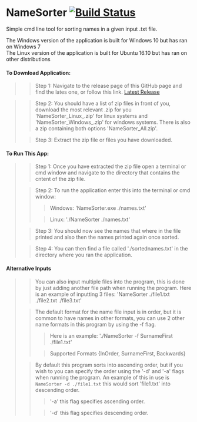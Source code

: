 # NameSorter [![Build Status](https://travis-ci.com/jhb15/NameSorter.svg?branch=master)](https://travis-ci.com/jhb15/NameSorter)
Simple cmd line tool for sorting names in a given input .txt file.

The Windows version of the application is built for Windows 10 but has ran on Windows 7 \
The Linux version of the application is built for Ubuntu 16.10 but has ran on other distributions

#### To Download Application:
>
>> Step 1: Navigate to the release page of this GitHub page and find the lates one,
 or follow this link. [Latest Release](https://github.com/jhb15/NameSorter/releases/latest)

>
>> Step 2: You should have a list of zip files in front of you, download the most relevant .zip for you 'NameSorter_Linux_.zip' for linux systems and 'NameSorter_Windows_.zip' for windows systems. There is also a zip containing both options 'NameSorter_All.zip'.
>
>> Step 3: Extract the zip file or files you have downloaded.
>

#### To Run This App:

>
>> Step 1: Once you have extracted the zip file open a terminal or cmd 
window and navigate to the directory that contains the cntent of the zip file.
>
>> Step 2: To run the application enter this into the terminal or cmd window:
>>
>>> Windows: 'NameSorter.exe ./names.txt'
>>
>>> Linux: './NameSorter ./names.txt'
>
>> Step 3: You should now see the names that where in the file printed 
and also then the names printed again once sorted.
>
>> Step 4: You can then find a file called './sortednames.txt' in the 
directory where you ran the application.
> 

#### Alternative Inputs

>
>> You can also input multiple files into the program, this is done by 
just adding another file path when running the program. Here is an 
example of inputting 3 files: 'NameSorter ./file1.txt ./file2.txt ./file3.txt'
>
>> The default format for the name file input is in order, but it is 
common to have names in other formats, you can use 2 other name formats 
in this program by using the -f flag. 
>>> Here is an example: './NameSorter -f SurnameFirst ./file1.txt'
>>
>>> Supported Formats {InOrder, SurnameFirst, Backwards}
>
>> By default this program sorts into ascending order, but if you wish 
to you can specify the order using the '-d' and '-a' flags when running 
the program. An example of this in use is `NameSorter -d ./file1.txt` 
this would sort 'file1.txt' into descending order.
>>> '-a' this flag specifies ascending order.
>>
>>> '-d' this flag specifies descending order.
>
